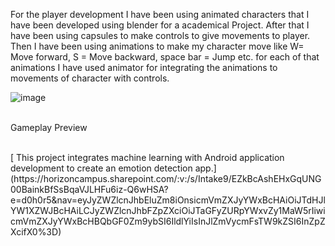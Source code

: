 For the player development I have been using animated characters that I have been developed using blender for a academical Project. After that I have been using capsules to make controls to give movements to player.
Then I have been using animations to make my character move like W= Move forward, S = Move backward, space bar = Jump etc. for each of that animations I have used animator for integrating the animations to movements of character with controls.

![image](https://github.com/user-attachments/assets/082518fc-7f5e-4c2b-a044-04b276af1906)
<br><br>



<p>Gameplay Preview</p><br>
[ This project integrates machine learning with Android application development to create an emotion detection app.](https://horizoncampus.sharepoint.com/:v:/s/Intake9/EZkBcAshEHxGqUNG00BainkBfSsBqaVJLHFu6iz-Q6wHSA?e=d0h0r5&nav=eyJyZWZlcnJhbEluZm8iOnsicmVmZXJyYWxBcHAiOiJTdHJlYW1XZWJBcHAiLCJyZWZlcnJhbFZpZXciOiJTaGFyZURpYWxvZy1MaW5rIiwicmVmZXJyYWxBcHBQbGF0Zm9ybSI6IldlYiIsInJlZmVycmFsTW9kZSI6InZpZXcifX0%3D)

